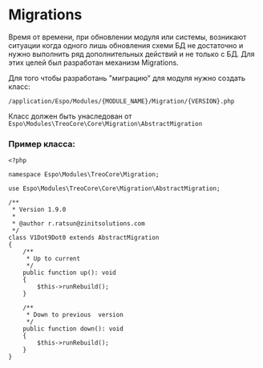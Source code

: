 # Migrations #
Время от времени, при обновлении модуля или системы, возникают ситуации когда одного лишь обновления схеми БД не достаточно и нужно выполнить ряд дополнительных действий и не только с БД. Для этих целей был разработан механизм Migrations.

Для того чтобы разработань "миграцию" для модуля нужно создать класс:
```
/application/Espo/Modules/{MODULE_NAME}/Migration/{VERSION}.php
```
Класс должен быть унаследован от `Espo\Modules\TreoCore\Core\Migration\AbstractMigration`

### Пример класса: ###
```
<?php

namespace Espo\Modules\TreoCore\Migration;

use Espo\Modules\TreoCore\Core\Migration\AbstractMigration;

/**
 * Version 1.9.0
 *
 * @author r.ratsun@zinitsolutions.com
 */
class V1Dot9Dot0 extends AbstractMigration
{
    /**
     * Up to current
     */
    public function up(): void
    {
        $this->runRebuild();
    }

    /**
     * Down to previous  version
     */
    public function down(): void
    {
        $this->runRebuild();
    }
}


```
